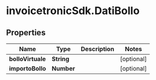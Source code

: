 # invoicetronicSdk.DatiBollo

## Properties

Name | Type | Description | Notes
------------ | ------------- | ------------- | -------------
**bolloVirtuale** | **String** |  | [optional] 
**importoBollo** | **Number** |  | [optional] 


